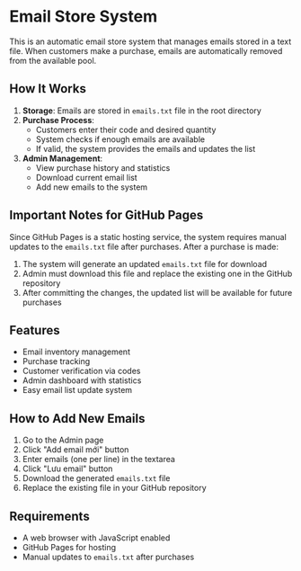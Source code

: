 # Email Store System

This is an automatic email store system that manages emails stored in a text file. When customers make a purchase, emails are automatically removed from the available pool.

## How It Works

1. **Storage**: Emails are stored in `emails.txt` file in the root directory
2. **Purchase Process**: 
   - Customers enter their code and desired quantity
   - System checks if enough emails are available
   - If valid, the system provides the emails and updates the list
3. **Admin Management**:
   - View purchase history and statistics
   - Download current email list
   - Add new emails to the system

## Important Notes for GitHub Pages

Since GitHub Pages is a static hosting service, the system requires manual updates to the `emails.txt` file after purchases. After a purchase is made:

1. The system will generate an updated `emails.txt` file for download
2. Admin must download this file and replace the existing one in the GitHub repository
3. After committing the changes, the updated list will be available for future purchases

## Features

- Email inventory management
- Purchase tracking
- Customer verification via codes
- Admin dashboard with statistics
- Easy email list update system

## How to Add New Emails

1. Go to the Admin page
2. Click "Add email mới" button
3. Enter emails (one per line) in the textarea
4. Click "Lưu email" button
5. Download the generated `emails.txt` file
6. Replace the existing file in your GitHub repository

## Requirements

- A web browser with JavaScript enabled
- GitHub Pages for hosting
- Manual updates to `emails.txt` after purchases 
